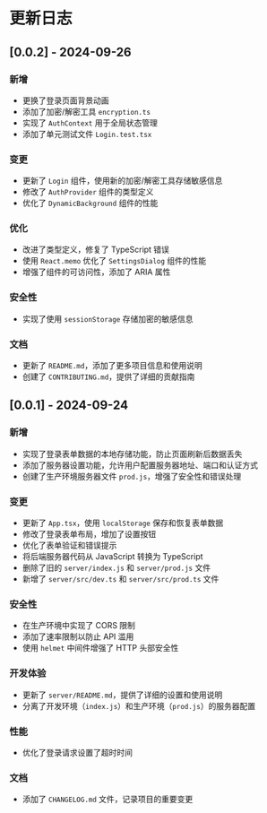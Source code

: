 # 更新日志
## [0.0.2] - 2024-09-26

### 新增
- 更换了登录页面背景动画
- 添加了加密/解密工具 `encryption.ts`
- 实现了 `AuthContext` 用于全局状态管理
- 添加了单元测试文件 `Login.test.tsx`

### 变更
- 更新了 `Login` 组件，使用新的加密/解密工具存储敏感信息
- 修改了 `AuthProvider` 组件的类型定义
- 优化了 `DynamicBackground` 组件的性能

### 优化
- 改进了类型定义，修复了 TypeScript 错误
- 使用 `React.memo` 优化了 `SettingsDialog` 组件的性能
- 增强了组件的可访问性，添加了 ARIA 属性

### 安全性
- 实现了使用 `sessionStorage` 存储加密的敏感信息

### 文档
- 更新了 `README.md`，添加了更多项目信息和使用说明
- 创建了 `CONTRIBUTING.md`，提供了详细的贡献指南

## [0.0.1] - 2024-09-24

### 新增
- 实现了登录表单数据的本地存储功能，防止页面刷新后数据丢失
- 添加了服务器设置功能，允许用户配置服务器地址、端口和认证方式
- 创建了生产环境服务器文件 `prod.js`，增强了安全性和错误处理

### 变更
- 更新了 `App.tsx`，使用 `localStorage` 保存和恢复表单数据
- 修改了登录表单布局，增加了设置按钮
- 优化了表单验证和错误提示
- 将后端服务器代码从 JavaScript 转换为 TypeScript
- 删除了旧的 `server/index.js` 和 `server/prod.js` 文件
- 新增了 `server/src/dev.ts` 和 `server/src/prod.ts` 文件

### 安全性
- 在生产环境中实现了 CORS 限制
- 添加了速率限制以防止 API 滥用
- 使用 `helmet` 中间件增强了 HTTP 头部安全性

### 开发体验
- 更新了 `server/README.md`，提供了详细的设置和使用说明
- 分离了开发环境（`index.js`）和生产环境（`prod.js`）的服务器配置

### 性能
- 优化了登录请求设置了超时时间

### 文档
- 添加了 `CHANGELOG.md` 文件，记录项目的重要变更